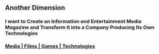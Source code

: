 ## Another Dimension

### I want to Create an Information and Entertainment Media Magazine and Transform It into a Company Producing Its Own Technologies

### [Media | Films | Games | Technologies](https://buhowski.dev/startup)
